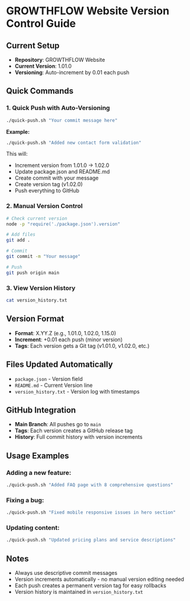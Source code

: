 # GROWTHFLOW Website Version Control Guide

## Current Setup
- **Repository**: GROWTHFLOW Website
- **Current Version**: 1.01.0
- **Versioning**: Auto-increment by 0.01 each push

## Quick Commands

### 1. Quick Push with Auto-Versioning
```bash
./quick-push.sh "Your commit message here"
```
**Example:**
```bash
./quick-push.sh "Added new contact form validation"
```

This will:
- Increment version from 1.01.0 → 1.02.0
- Update package.json and README.md
- Create commit with your message
- Create version tag (v1.02.0)
- Push everything to GitHub

### 2. Manual Version Control
```bash
# Check current version
node -p "require('./package.json').version"

# Add files
git add .

# Commit
git commit -m "Your message"

# Push
git push origin main
```

### 3. View Version History
```bash
cat version_history.txt
```

## Version Format
- **Format**: X.YY.Z (e.g., 1.01.0, 1.02.0, 1.15.0)
- **Increment**: +0.01 each push (minor version)
- **Tags**: Each version gets a Git tag (v1.01.0, v1.02.0, etc.)

## Files Updated Automatically
- `package.json` - Version field
- `README.md` - Current Version line
- `version_history.txt` - Version log with timestamps

## GitHub Integration
- **Main Branch**: All pushes go to `main`
- **Tags**: Each version creates a GitHub release tag
- **History**: Full commit history with version increments

## Usage Examples

### Adding a new feature:
```bash
./quick-push.sh "Added FAQ page with 8 comprehensive questions"
```

### Fixing a bug:
```bash
./quick-push.sh "Fixed mobile responsive issues in hero section"
```

### Updating content:
```bash
./quick-push.sh "Updated pricing plans and service descriptions"
```

## Notes
- Always use descriptive commit messages
- Version increments automatically - no manual version editing needed
- Each push creates a permanent version tag for easy rollbacks
- Version history is maintained in `version_history.txt`

